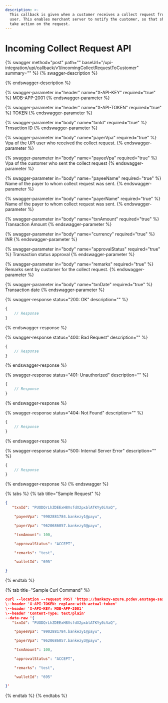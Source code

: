 ```yaml
---
description: >-
  This callback is given when a customer receives a collect request from any UPI
  user. This enables merchant server to notify the customer, so that she can
  take action on the request.
---
```


# Incoming Collect Request API

{% swagger method="post" path="" baseUrl="/upi-integration/upi/callback/v1/incomingCollectRequestToCustomer" summary="" %}
{% swagger-description %}

{% endswagger-description %}

{% swagger-parameter in="header" name="X-API-KEY" required="true" %}
MOB-APP-2001
{% endswagger-parameter %}

{% swagger-parameter in="header" name="X-API-TOKEN" required="true" %}
TOKEN
{% endswagger-parameter %}

{% swagger-parameter in="body" name="txnId" required="true" %}
Trnsaction ID
{% endswagger-parameter %}

{% swagger-parameter in="body" name="payerVpa" required="true" %}
Vpa of the UPI user who received the collect request.
{% endswagger-parameter %}

{% swagger-parameter in="body" name="payeeVpa" required="true" %}
Vpa of the customer who sent the collect request
{% endswagger-parameter %}

{% swagger-parameter in="body" name="payeeName" required="true" %}
Name of the payer to whom collect request was sent.
{% endswagger-parameter %}

{% swagger-parameter in="body" name="payerName" required="true" %}
Name of the payer to whom collect request was sent.
{% endswagger-parameter %}

{% swagger-parameter in="body" name="txnAmount" required="true" %}
Transaction Amount
{% endswagger-parameter %}

{% swagger-parameter in="body" name="currency" required="true" %}
INR
{% endswagger-parameter %}

{% swagger-parameter in="body" name="approvalStatus" required="true" %}
Transaction status approval
{% endswagger-parameter %}

{% swagger-parameter in="body" name="remarks" required="true" %}
Remarks sent by customer for the collect request.
{% endswagger-parameter %}

{% swagger-parameter in="body" name="txnDate" required="true" %}
Transaction date
{% endswagger-parameter %}

{% swagger-response status="200: OK" description="" %}
```javascript
{
    // Response
}
```
{% endswagger-response %}

{% swagger-response status="400: Bad Request" description="" %}
```javascript
{
    // Response
}
```
{% endswagger-response %}

{% swagger-response status="401: Unauthorized" description="" %}
```javascript
{
    // Response
}
```
{% endswagger-response %}

{% swagger-response status="404: Not Found" description="" %}
```javascript
{
    // Response
}
```
{% endswagger-response %}

{% swagger-response status="500: Internal Server Error" description="" %}
```javascript
{
    // Response
}
```
{% endswagger-response %}
{% endswagger %}

{% tabs %}
{% tab title="Sample Request" %}
```json
{
   "txnId": "PUODQrLhZDEExH8VsfdX2pxblATKYy0iVaQ",

    "payeeVpa": "9902881784.bankezy1@payu",

    "payerVpa": "9620686057.bankezy3@payu",

    "txnAmount": 100,

    "approvalStatus": "ACCEPT",

    "remarks": "test",

    "walletId": "695"

}
```
{% endtab %}

{% tab title="Sample Curl Command" %}
```json
curl --location --request POST 'https://bankezy-azure.pcdev.enstage-sas.com/upi-integration/collectrequest/v1/incoming' \
\--header 'X-API-TOKEN: replace-with-actual-token'
\--header 'X-API-KEY: MOB-APP-2001'
\--header 'Content-Type: text/plain'
--data-raw '{
   "txnId": "PUODQrLhZDEExH8VsfdX2pxblATKYy0iVaQ",

    "payeeVpa": "9902881784.bankezy1@payu",

    "payerVpa": "9620686057.bankezy3@payu",

    "txnAmount": 100,

    "approvalStatus": "ACCEPT",

    "remarks": "test",

    "walletId": "695"

}'
```
{% endtab %}
{% endtabs %}

